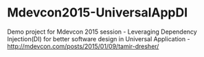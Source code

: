 # Mdevcon2015-UniversalAppDI
Demo project for Mdevcon 2015 session -  Leveraging Dependency Injection(DI) for better software design in Universal Application - http://mdevcon.com/posts/2015/01/09/tamir-dresher/ 
